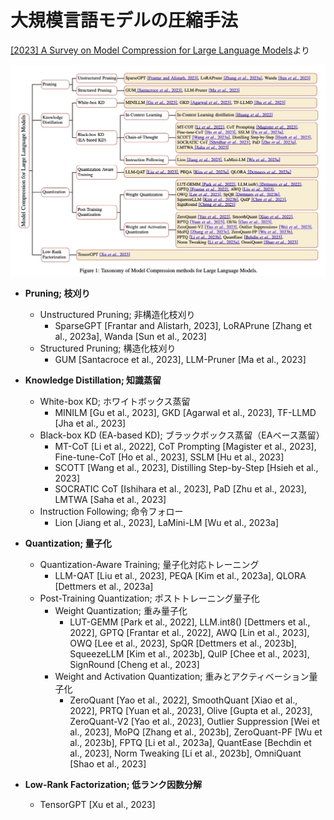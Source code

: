 # 大規模言語モデルの圧縮手法

[[2023] A Survey on Model Compression for Large Language Models](https://arxiv.org/abs/2308.07633)より

![alt text](img/zhu_etal_2023_fig1.png)

- **Pruning; 枝刈り**
  - Unstructured Pruning; 非構造化枝刈り
    - SparseGPT [Frantar and Alistarh, 2023], LoRAPrune [Zhang et al., 2023a], Wanda [Sun et al., 2023]
  - Structured Pruning; 構造化枝刈り
    - GUM [Santacroce et al., 2023], LLM-Pruner [Ma et al., 2023]

- **Knowledge Distillation; 知識蒸留**
  - White-box KD; ホワイトボックス蒸留
    - MINILM [Gu et al., 2023], GKD [Agarwal et al., 2023], TF-LLMD [Jha et al., 2023]
  - Black-box KD (EA-based KD); ブラックボックス蒸留（EAベース蒸留）
    - MT-CoT [Li et al., 2022], CoT Prompting [Magister et al., 2023], Fine-tune-CoT [Ho et al., 2023], SSLM [Hu et al., 2023]
    - SCOTT [Wang et al., 2023], Distilling Step-by-Step [Hsieh et al., 2023]
    - SOCRATIC CoT [Ishihara et al., 2023], PaD [Zhu et al., 2023], LMTWA [Saha et al., 2023]
  - Instruction Following; 命令フォロー
    - Lion [Jiang et al., 2023], LaMini-LM [Wu et al., 2023a]

- **Quantization; 量子化**
  - Quantization-Aware Training; 量子化対応トレーニング
    - LLM-QAT [Liu et al., 2023], PEQA [Kim et al., 2023a], QLORA [Dettmers et al., 2023a]
  - Post-Training Quantization; ポストトレーニング量子化
    - Weight Quantization; 重み量子化
      - LUT-GEMM [Park et al., 2022], LLM.int8() [Dettmers et al., 2022], GPTQ [Frantar et al., 2022], AWQ [Lin et al., 2023], OWQ [Lee et al., 2023], SpQR [Dettmers et al., 2023b], SqueezeLLM [Kim et al., 2023b], QuIP [Chee et al., 2023], SignRound [Cheng et al., 2023]
    - Weight and Activation Quantization; 重みとアクティベーション量子化
      - ZeroQuant [Yao et al., 2022], SmoothQuant [Xiao et al., 2022], PRTQ [Yuan et al., 2023], Olive [Gupta et al., 2023], ZeroQuant-V2 [Yao et al., 2023], Outlier Suppression [Wei et al., 2023], MoPQ [Zhang et al., 2023b], ZeroQuant-PF [Wu et al., 2023b], FPTQ [Li et al., 2023a], QuantEase [Bechdin et al., 2023], Norm Tweaking [Li et al., 2023b], OmniQuant [Shao et al., 2023]

- **Low-Rank Factorization; 低ランク因数分解**
  - TensorGPT [Xu et al., 2023]

